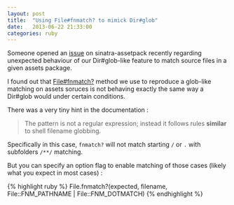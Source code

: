 ```yaml
---
layout: post
title:  "Using File#fnmatch? to mimick Dir#glob"
date:   2013-06-22 21:33:00
categories: ruby
---
```


Someone opened an [issue][issue] on sinatra-assetpack recently regarding
unexpected behaviour of our Dir#glob-like feature to match source files in a
given assets package.

I found out that [File#fnmatch?][fnmatch?] method we use to reproduce a glob-like matching
on assets soruces is not behaving exactly the same way a Dir#glob would
under certain conditions.

There was a very tiny hint in the documentation :

>The pattern is not a regular expression; instead it follows rules **similar**
to shell filename globbing.

Specifically in this case, `fnmatch?` will not match starting `/` or `.`
with subfolders `/**/` matching.

But you can specify an option flag to enable matching of those cases
(likely what you expect in most cases) :

{% highlight ruby %}
File.fnmatch?(expected, filename, File::FNM_PATHNAME | File::FNM_DOTMATCH)
{% endhighlight %}

[issue]: https://github.com/rstacruz/sinatra-assetpack/issues/108
[fnmatch?]: http://www.ruby-doc.org/core-2.0/File.html#method-c-fnmatch-3F